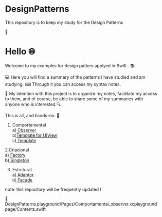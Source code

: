 # DesignPatterns
This repository is to keep my study for the Design Patterns

🌟

# Hello 🌐

Welcome to my examples for design patters applyed in Swift.. 📚

💻 Here you will find a summary of the patterns I have studied and am studying.
⌨ Through it you can access my syntax notes.

💾 My intention with this project is to organize my notes, facilitate my access to them, and of course, be able to share some of my summaries with anyone who is interested.🔍

This is all, and hands-on. 🏁

1. Comportamental <br>
a)<a href="https://github.com/MariliseMorona/DesignPatterns/blob/main/DesignPatterns.playground/Pages/Comportamental_observer.xcplaygroundpage/Contents.swift" target="blank" alt="Link de acesso aos conteúdos sobre Observer"> Observer</a><br>
b)<a href="https://github.com/MariliseMorona/DesignPatterns/blob/main/DesignPatterns.playground/Pages/Comportamental_templateForUIVIew.xcplaygroundpage/Contents.swift" target="blank" alt="Link de acesso aos conteúdos sobre Template for UIView">Template for UIView</a><br> 
c)<a href="https://github.com/MariliseMorona/DesignPatterns.playground/Pages/Comportamental_template.xcplaygroundpage/Contents.swift" target="blank" alt="Link de acesso aos conteúdos sobre Template"> Template</a><br> 

2.Criacional <br>
a)<a href="https://github.com/MariliseMorona/DesignPatterns/blob/main/DesignPatterns.playground/Pages/Criacional_factory.xcplaygroundpage/Contents.swift" target="blank" alt="Link de acesso aos conteúdos sobre Factory"> Factory</a><br> 
b)<a href="https://github.com/MariliseMorona/DesignPatterns/blob/main/DesignPatterns.playground/Pages/Criacional_singleton.xcplaygroundpage/Contents.swift" target="blank" alt="Link de acesso aos conteúdos sobre Singleton"> Singleton</a><br> 

3. Estrutural <br>
a)<a href="https://github.com/MariliseMorona/DesignPatterns/blob/main/DesignPatterns.playground/Pages/Estrutural_adapter.xcplaygroundpage/Contents.swift" target="blank" alt="Link de acesso aos conteúdos sobre Adapter"> Adapter</a><br> 
b)<a href="https://github.com/MariliseMorona/DesignPatterns/blob/main/DesignPatterns.playground/Pages/Estrutural_facade.xcplaygroundpage/Contents.swift" target="blank" alt="Link de acesso aos conteúdos sobre Facade"> Facade</a><br>

note: this repository will be frequently updated !

🌟
DesignPatterns.playground/Pages/Comportamental_observer.xcplaygroundpage/Contents.swift
